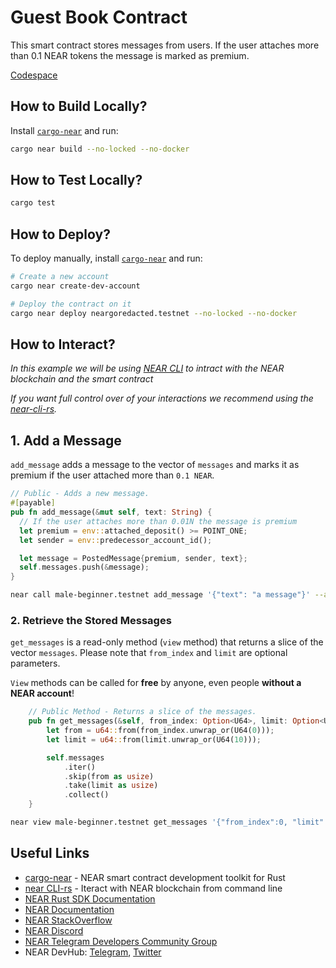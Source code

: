 # Guest Book Contract

This smart contract stores messages from users. If the user attaches more than 0.1 NEAR tokens the message is marked as premium.

[Codespace](https://hallowed-wizard-xrvgvxjvrx4fpw6q.github.dev/)

## How to Build Locally?

Install [`cargo-near`](https://github.com/near/cargo-near) and run:

```bash
cargo near build --no-locked --no-docker
```

## How to Test Locally?

```bash
cargo test
```

## How to Deploy?

To deploy manually, install [`cargo-near`](https://github.com/near/cargo-near) and run:

```bash
# Create a new account
cargo near create-dev-account

# Deploy the contract on it
cargo near deploy neargoredacted.testnet --no-locked --no-docker
```


## How to Interact?

_In this example we will be using [NEAR CLI](https://github.com/near/near-cli)
to intract with the NEAR blockchain and the smart contract_

_If you want full control over of your interactions we recommend using the
[near-cli-rs](https://near.cli.rs)._


## 1. Add a Message
`add_message` adds a message to the vector of `messages` and marks it as premium if the user attached more than `0.1 NEAR`.

```rust
// Public - Adds a new message.
#[payable]
pub fn add_message(&mut self, text: String) {
  // If the user attaches more than 0.01N the message is premium
  let premium = env::attached_deposit() >= POINT_ONE;
  let sender = env::predecessor_account_id();

  let message = PostedMessage{premium, sender, text};
  self.messages.push(&message);
}
```

```bash
near call male-beginner.testnet add_message '{"text": "a message"}' --amount 0.1
```

### 2. Retrieve the Stored Messages
`get_messages` is a read-only method (`view` method) that returns a slice of the vector `messages`.
Please note that `from_index` and `limit` are optional parameters.

`View` methods can be called for **free** by anyone, even people **without a NEAR account**!

```rust
    // Public Method - Returns a slice of the messages.
    pub fn get_messages(&self, from_index: Option<U64>, limit: Option<U64>) -> Vec<&PostedMessage> {
        let from = u64::from(from_index.unwrap_or(U64(0)));
        let limit = u64::from(limit.unwrap_or(U64(10)));

        self.messages
            .iter()
            .skip(from as usize)
            .take(limit as usize)
            .collect()
    }
```

```bash
near view male-beginner.testnet get_messages '{"from_index":0, "limit":10}'
```

## Useful Links

- [cargo-near](https://github.com/near/cargo-near) - NEAR smart contract development toolkit for Rust
- [near CLI-rs](https://near.cli.rs) - Iteract with NEAR blockchain from command line
- [NEAR Rust SDK Documentation](https://docs.near.org/sdk/rust/introduction)
- [NEAR Documentation](https://docs.near.org)
- [NEAR StackOverflow](https://stackoverflow.com/questions/tagged/nearprotocol)
- [NEAR Discord](https://near.chat)
- [NEAR Telegram Developers Community Group](https://t.me/neardev)
- NEAR DevHub: [Telegram](https://t.me/neardevhub), [Twitter](https://twitter.com/neardevhub)
